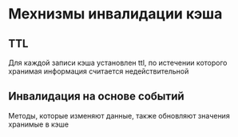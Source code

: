# Мехнизмы инвалидации кэша

## TTL 
Для каждой записи кэша установлен ttl, по истечении которого хранимая информация считается недействительной

## Инвалидация на основе событий
Методы, которые изменяют данные, также обновляют значения хранимые в кэше
